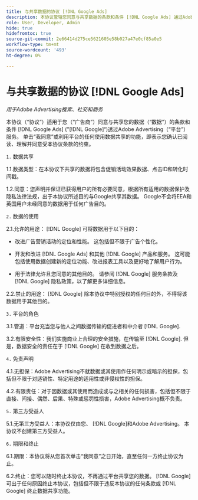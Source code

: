```yaml
---
title: 与共享数据的协议 [!DNL Google Ads]
description: 本协议管辖您同意与共享数据的条款和条件 [!DNL Google Ads] 通过Adobe Advertising服务。
role: User, Developer, Admin
hide: true
hidefromtoc: true
source-git-commit: 2e66414d275ce5621605e58b027a47e0cf85a0e5
workflow-type: tm+mt
source-wordcount: '493'
ht-degree: 0%

---
```


# 与共享数据的协议 [!DNL Google Ads]

<!-- In TOC, but hidden from TOC and both external and internal search -->

*用于Adobe Advertising搜索、社交和商务*

<!-- *Last updated: March 1, 2024* -->

本协议（“协议”）适用于您（“广告商”）同意与共享您的数据（“数据”）的条款和条件 [!DNL Google Ads] (&quot;[!DNL Google]“)透过Adobe Advertising（“平台”）服务。 单击“我同意”或利用平台的任何使用数据共享的功能，即表示您确认已阅读、理解并同意受本协议条款的约束。

`1.` 数据共享

1.1.数据类型：在本协议下共享的数据将包含促销活动效果数据、点击ID和转化时间戳。

1.2.同意：您声明并保证已获得用户的所有必要同意，根据所有适用的数据保护及隐私法律法规，出于本协议所述目的与Google共享其数据。 Google不会将EEA和英国用户未经同意的数据用于任何广告目的。

`2.` 数据的使用

2.1.允许的用途： [!DNL Google] 可将数据用于以下目的：

* 改进广告营销活动的定位和性能。 这包括但不限于广告个性化。

* 开发和改进 [!DNL Google Ads] 和其他 [!DNL Google] 产品和服务。 这可能包括使用数据创建新的定位功能、改进报表工具以及更好地了解用户行为。

* 用于法律允许且您同意的其他目的。 请参阅 [!DNL Google] 服务条款及 [!DNL Google] 隐私政策，以了解更多详细信息。

2.2.禁止的用途： [!DNL Google] 除本协议中特别授权的任何目的外，不得将该数据用于其他目的。

`3.` 平台的角色

3.1.管道：平台充当您与他人之间数据传输的促进者和中介者 [!DNL Google].

3.2.有限安全性：我们实施商业上合理的安全措施，在传输至 [!DNL Google]. 但是，数据安全的责任在于 [!DNL Google] 在收到数据之后。

`4.` 免责声明

4.1.无担保：Adobe Advertising不就数据或其使用作任何明示或暗示的担保，包括但不限于对适销性、特定用途的适用性或非侵权性的担保。

4.2.有限责任：对于因数据或其使用而造成或与之相关的任何损害，包括但不限于直接、间接、偶然、后果、特殊或惩罚性损害，Adobe Advertising概不负责。

`5.` 第三方受益人

5.1.无第三方受益人：本协议仅由您、 [!DNL Google]和Adobe Advertising。 本协议不创建第三方受益人。

`6.` 期限和终止

6.1.期限：本协议将从您首次单击“我同意”之日开始，直至任何一方终止协议为止。

6.2.终止：您可以随时终止本协议，不再通过平台共享您的数据。 [!DNL Google] 可出于任何原因终止本协议，包括但不限于违反本协议的任何条款或 [!DNL Google] 终止数据共享功能。
